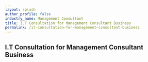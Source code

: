 ```yaml
---
layout: splash 
author_profile: false 
industry_name: Management Consultant
title: I.T Consultation for Management Consultant Business
permalink: /it-consultation-for-management-consultant-business
---
```


## I.T Consultation for Management Consultant Business